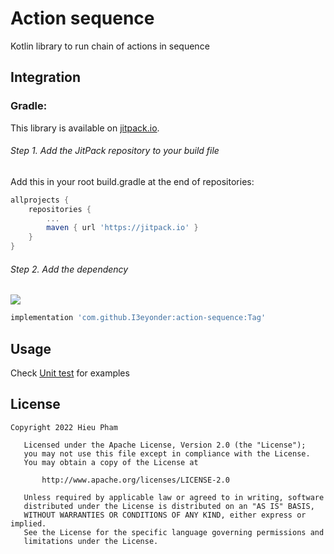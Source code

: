 Action sequence
============
Kotlin library to run chain of actions in sequence

## Integration

### Gradle:

This library is available on [jitpack.io](https://jitpack.io/#I3eyonder/action-sequence).

###### Step 1. Add the JitPack repository to your build file

Add this in your root build.gradle at the end of repositories:

```gradle
allprojects {
    repositories {
        ...
        maven { url 'https://jitpack.io' }
    }
}
```

###### Step 2. Add the dependency

[![](https://jitpack.io/v/I3eyonder/action-sequence.svg)](https://jitpack.io/#I3eyonder/action-sequence)

```gradle
implementation 'com.github.I3eyonder:action-sequence:Tag'
```

## Usage
Check [Unit test](https://github.com/I3eyonder/action-sequence/tree/master/src/test/kotlin/com/hieupt/actionsequence) for examples

License
--------
    Copyright 2022 Hieu Pham

       Licensed under the Apache License, Version 2.0 (the "License");
       you may not use this file except in compliance with the License.
       You may obtain a copy of the License at

           http://www.apache.org/licenses/LICENSE-2.0

       Unless required by applicable law or agreed to in writing, software
       distributed under the License is distributed on an "AS IS" BASIS,
       WITHOUT WARRANTIES OR CONDITIONS OF ANY KIND, either express or implied.
       See the License for the specific language governing permissions and
       limitations under the License.